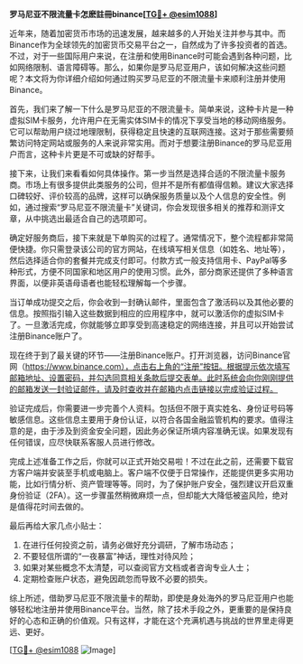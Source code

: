 **罗马尼亚不限流量卡怎麽註冊binance[[TG💪+ @esim1088](https://t.me/s/esim1088)]**

近年来，随着加密货币市场的迅速发展，越来越多的人开始关注并参与其中。而Binance作为全球领先的加密货币交易平台之一，自然成为了许多投资者的首选。不过，对于一些国际用户来说，在注册和使用Binance时可能会遇到各种问题，比如网络限制、语言障碍等。那么，如果你是罗马尼亚用户，该如何解决这些问题呢？本文将为你详细介绍如何通过购买罗马尼亚的不限流量卡来顺利注册并使用Binance。

首先，我们来了解一下什么是罗马尼亚的不限流量卡。简单来说，这种卡片是一种虚拟SIM卡服务，允许用户在无需实体SIM卡的情况下享受当地的移动网络服务。它可以帮助用户绕过地理限制，获得稳定且快速的互联网连接。这对于那些需要频繁访问特定网站或服务的人来说非常实用。而对于想要注册Binance的罗马尼亚用户而言，这种卡片更是不可或缺的好帮手。

接下来，让我们来看看如何具体操作。第一步当然是选择合适的不限流量卡服务商。市场上有很多提供此类服务的公司，但并不是所有都值得信赖。建议大家选择口碑较好、评价较高的品牌，这样可以确保服务质量以及个人信息的安全性。例如，通过搜索“罗马尼亚不限流量卡”关键词，你会发现很多相关的推荐和测评文章，从中挑选出最适合自己的选项即可。

确定好服务商后，接下来就是下单购买的过程了。通常情况下，整个流程都非常简便快捷。你只需登录该公司的官方网站，在线填写相关信息（如姓名、地址等），然后选择适合你的套餐并完成支付即可。付款方式一般支持信用卡、PayPal等多种形式，方便不同国家和地区用户的使用习惯。此外，部分商家还提供了多种语言界面，以便非英语母语者也能轻松理解每一个步骤。

当订单成功提交之后，你会收到一封确认邮件，里面包含了激活码以及其他必要的信息。按照指引输入这些数据到相应的应用程序中，就可以激活你的虚拟SIM卡了。一旦激活完成，你就能够立即享受到高速稳定的网络连接，并且可以开始尝试注册Binance账户了。

现在终于到了最关键的环节——注册Binance账户。打开浏览器，访问Binance官网（https://www.binance.com），点击右上角的“注册”按钮。根据提示依次填写邮箱地址、设置密码，并勾选同意相关条款后提交表单。此时系统会向你刚刚提供的邮箱发送一封验证邮件，请及时查收并在邮箱内点击链接以完成验证过程。

验证完成后，你需要进一步完善个人资料。包括但不限于真实姓名、身份证号码等敏感信息。这些信息主要用于身份认证，以符合各国金融监管机构的要求。值得注意的是，由于涉及到资金安全问题，因此务必保证所填内容准确无误。如果发现有任何错误，应尽快联系客服人员进行修改。

完成上述准备工作之后，你就可以正式开始交易啦！不过在此之前，还需要下载官方客户端并安装至手机或电脑上。客户端不仅便于日常操作，还能提供更多实用功能，比如行情分析、资产管理等等。同时，为了保护账户安全，强烈建议开启双重身份验证（2FA）。这一步骤虽然稍微麻烦一点，但却能大大降低被盗风险，绝对是值得花时间去做的。

最后再给大家几点小贴士：
1. 在进行任何投资之前，请务必做好充分调研，了解市场动态；
2. 不要轻信所谓的“一夜暴富”神话，理性对待风险；
3. 如果对某些概念不太清楚，可以查阅官方文档或者咨询专业人士；
4. 定期检查账户状态，避免因疏忽而导致不必要的损失。

综上所述，借助罗马尼亚不限流量卡的帮助，即使是身处海外的罗马尼亚用户也能够轻松地注册并使用Binance平台。当然，除了技术手段之外，更重要的是保持良好的心态和正确的价值观。只有这样，才能在这个充满机遇与挑战的世界里走得更远、更好。

[[TG💪+ @esim1088](https://t.me/s/esim1088) ![Image](https://i.postimg.cc/4NQfJmqS/Snipaste-2025-05-13-00-14-12.png)]